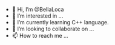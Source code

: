 - 👋 Hi, I’m @BellaLoca
- 👀 I’m interested in ...
- 🌱 I’m currently learning C++ language.
- 💞️ I’m looking to collaborate on ...
- 📫 How to reach me ...

<!---
BellaLoca/BellaLoca is a ✨ special ✨ repository because its `README.md` (this file) appears on your GitHub profile.
You can click the Preview link to take a look at your changes.
--->
